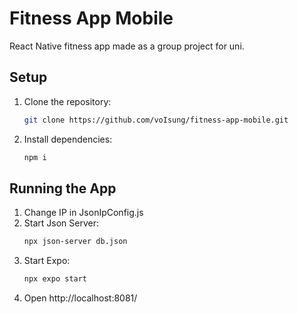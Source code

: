 # Fitness App Mobile

React Native fitness app made as a group project for uni.

## Setup

1. Clone the repository:
    ```bash
    git clone https://github.com/voIsung/fitness-app-mobile.git
    ```
2. Install dependencies:
	```bash
   npm i
    ```

## Running the App

1. Change IP in JsonIpConfig.js
2. Start Json Server:
	```bash
	npx json-server db.json
    ```
3. Start Expo:
	```bash
	npx expo start
    ```
4. Open http://localhost:8081/


